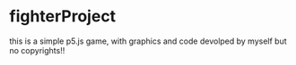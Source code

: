 # fighterProject

this is a simple p5.js game, with graphics and code devolped by myself but no copyrights!!
